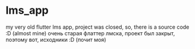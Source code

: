 # lms_app

my very old flutter lms app, project was closed, so, there is a source code :D (almost mine)
очень старая флаттер лмска, проект был закрыт, поэтому вот, исходники :D (почит моя)


